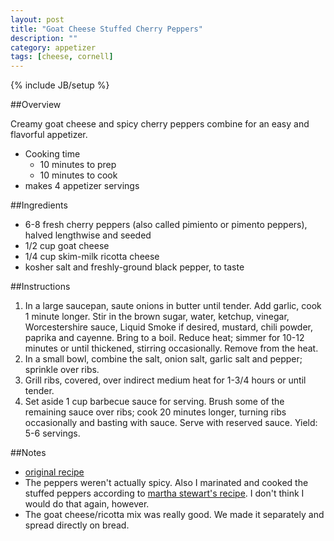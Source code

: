 ```yaml
---
layout: post
title: "Goat Cheese Stuffed Cherry Peppers"
description: ""
category: appetizer
tags: [cheese, cornell]
---
```

{% include JB/setup %}

##Overview

Creamy goat cheese and spicy cherry peppers combine for an easy and flavorful appetizer.

* Cooking time
    * 10 minutes to prep
    * 10 minutes to cook
* makes 4 appetizer servings

##Ingredients

* 6-8 fresh cherry peppers (also called pimiento or pimento peppers), halved lengthwise and seeded
* 1/2 cup goat cheese
* 1/4 cup skim-milk ricotta cheese
* kosher salt and freshly-ground black pepper, to taste

##Instructions

1. In a large saucepan, saute onions in butter until tender. Add garlic, cook 1 minute longer. Stir in the brown sugar, water, ketchup, vinegar, Worcestershire sauce, Liquid Smoke if desired, mustard, chili powder, paprika and cayenne. Bring to a boil. Reduce heat; simmer for 10-12 minutes or until thickened, stirring occasionally. Remove from the heat.
2. In a small bowl, combine the salt, onion salt, garlic salt and pepper; sprinkle over ribs.
3. Grill ribs, covered, over indirect medium heat for 1-3/4 hours or until tender.
4. Set aside 1 cup barbecue sauce for serving. Brush some of the remaining sauce over ribs; cook 20 minutes longer, turning ribs occasionally and basting with sauce. Serve with reserved sauce. Yield: 5-6 servings. 

##Notes

* [original recipe](http://www.forkknifeswoon.com/food-drink/appetizers-nibbles/2013/05/goat-cheese-stuffed-cherry-peppers/)
* The peppers weren't actually spicy.  Also I marinated and cooked the stuffed peppers according to [martha stewart's recipe](http://www.marthastewart.com/317762/stuffed-marinated-hot-red-cherry-peppers).  I don't think I would do that again, however.
* The goat cheese/ricotta mix was really good.  We made it separately and spread directly on bread.


